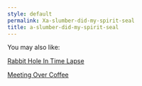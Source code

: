 ```yaml
---
style: default
permalink: Xa-slumber-did-my-spirit-seal
title: a-slumber-did-my-spirit-seal
---
```

You may also like:

[Rabbit Hole In Time Lapse](http://scp-wiki.net/rabbit-hole-in-time-lapse)

[Meeting Over Coffee](http://scp-wiki.net/meeting-over-coffee)
